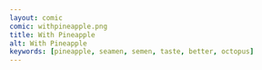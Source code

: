 ```yaml
---
layout: comic
comic: withpineapple.png
title: With Pineapple
alt: With Pineapple
keywords: [pineapple, seamen, semen, taste, better, octopus]
---
```


